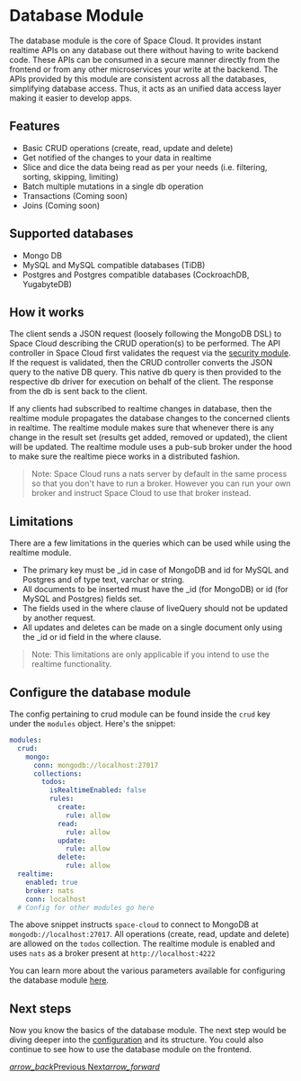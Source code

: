 # Database Module

The database module is the core of Space Cloud. It provides instant realtime APIs on any database out there without having to write backend code. These APIs can be consumed in a secure manner directly from the frontend or from any other microservices your write at the backend. The APIs provided by this module are consistent across all the databases, simplifying database access. Thus, it acts as an unified data access layer making it easier to develop apps.

## Features

- Basic CRUD operations (create, read, update and delete)
- Get notified of the changes to your data in realtime
- Slice and dice the data being read as per your needs (i.e. filtering, sorting, skipping, limiting)
- Batch multiple mutations in a single db operation
- Transactions (Coming soon)
- Joins (Coming soon)

## Supported databases

- Mongo DB
- MySQL and MySQL compatible databases (TiDB)
- Postgres and Postgres compatible databases (CockroachDB, YugabyteDB)

## How it works

The client sends a JSON request (loosely following the MongoDB DSL) to Space Cloud describing the CRUD operation(s) to be performed. The API controller in Space Cloud first validates the request via the [security module](/docs/security). If the request is validated, then the CRUD controller converts the JSON query to the native DB query. This native db query is then provided to the respective db driver for execution on behalf of the client. The response from the db is sent back to the client.

If any clients had subscribed to realtime changes in database, then the realtime module propagates the database changes to the concerned clients in realtime. The realtime module makes sure that whenever there is any change in the result set (results get added, removed or updated), the client will be updated. The realtime module uses a pub-sub broker under the hood to make sure the realtime piece works in a distributed fashion.

> Note: Space Cloud runs a nats server by default in the same process so that you don't have to run a broker. However you can run your own broker and instruct Space Cloud to use that broker instead. 

## Limitations

There are a few limitations in the queries which can be used while using the realtime module.

- The primary key must be _id in case of MongoDB and id for MySQL and Postgres and of type text, varchar or string.
- All documents to be inserted must have the _id (for MongoDB) or id (for MySQL and Postgres) fields set.
- The fields used in the where clause of liveQuery should not be updated by another request.
- All updates and deletes can be made on a single document only using the _id or id field in the where clause.

> Note: This limitations are only applicable if you intend to use the realtime functionality.

## Configure the database module

The config pertaining to crud module can be found inside the `crud` key under the `modules` object. Here's the snippet:

```yaml
modules:
  crud:
    mongo:
      conn: mongodb://localhost:27017
      collections:
        todos:
          isRealtimeEnabled: false
          rules:
            create:
              rule: allow
            read:
              rule: allow
            update:
              rule: allow
            delete:
              rule: allow
  realtime:
    enabled: true
    broker: nats
    conn: localhost
  # Config for other modules go here
```

The above snippet instructs `space-cloud` to connect to MongoDB at `mongodb://localhost:27017`. All operations (create, read, update and delete) are allowed on the `todos` collection. The realtime module is enabled and uses `nats` as a broker present at `http://localhost:4222`

You can learn more about the various parameters available for configuring the database module [here](/docs/database/config).

## Next steps

Now you know the basics of the database module. The next step would be diving deeper into the [configuration](/docs/database/config) and its structure. You could also continue to see how to use the database module on the frontend.

<div class="btns-wrapper">
  <a href="/docs/user-management/overview" class="waves-effect waves-light btn primary-btn-border btn-small">
    <i class="material-icons btn-with-icon">arrow_back</i>Previous
  </a>
  <a href="/docs/database/create" class="waves-effect waves-light btn primary-btn-fill btn-small">
    Next<i class="material-icons btn-with-icon">arrow_forward</i>
  </a>
</div>

